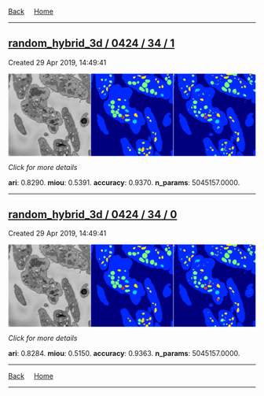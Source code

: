 
[Back](..)&nbsp;&nbsp;&nbsp;&nbsp;&nbsp;[Home](https://leapmanlab.github.io/snapshots)

---

<div class="summary"><a href="1"><h2>random_hybrid_3d / 0424 / 34 / 1</h2></a><p>Created 29 Apr 2019, 14:49:41
</p><a href="1"><img src="1/media/summary.png" align="center"></a><p>
<i>Click for more details</i>
</p></div>

**ari**: 0.8290. **miou**: 0.5391. **accuracy**: 0.9370. **n_params**: 5045157.0000. 

---

<div class="summary"><a href="0"><h2>random_hybrid_3d / 0424 / 34 / 0</h2></a><p>Created 29 Apr 2019, 14:49:41
</p><a href="0"><img src="0/media/summary.png" align="center"></a><p>
<i>Click for more details</i>
</p></div>

**ari**: 0.8284. **miou**: 0.5150. **accuracy**: 0.9363. **n_params**: 5045157.0000. 

---

[Back](..)&nbsp;&nbsp;&nbsp;&nbsp;&nbsp;[Home](https://leapmanlab.github.io/snapshots)

---